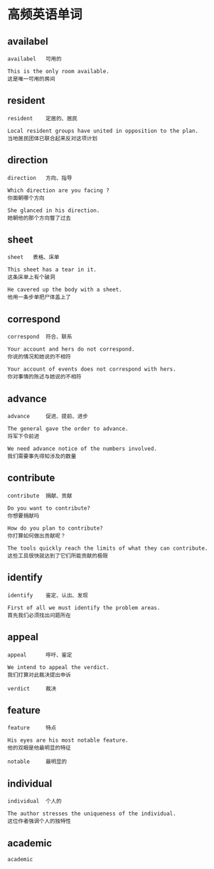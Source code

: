 # 高频英语单词

## availabel

```
availabel   可用的

This is the only room available.
这是唯一可用的房间
```

## resident

```
resident    定居的、居民

Local resident groups have united in opposition to the plan.
当地居民团体已联合起来反对这项计划
```

## direction

```
direction   方向、指导

Which direction are you facing ?
你面朝哪个方向

She glanced in his direction.
她朝他的那个方向瞥了过去
```

## sheet

```
sheet   表格、床单

This sheet has a tear in it.
这条床单上有个破洞

He cavered up the body with a sheet.
他用一条步单把尸体盖上了
```

## correspond

```
correspond  符合、联系

Your account and hers do not correspond.
你说的情况和她说的不相符

Your account of events does not correspond with hers.
你对事情的陈述与她说的不相符
```

## advance

```
advance     促进、提前、进步

The general gave the order to advance.
将军下令前进

We need advance notice of the numbers involved.
我们需要事先得知涉及的数量
```

## contribute

```
contribute  捐献、贡献

Do you want to contribute?
你想要捐献吗

How do you plan to contribute?
你打算如何做出贡献呢？

The tools quickly reach the limits of what they can contribute.
这些工具很快就达到了它们所能贡献的极限
```

## identify

```
identify    鉴定、认出、发现

First of all we must identify the problem areas.
首先我们必须找出问题所在
```

## appeal

```
appeal      呼吁、鉴定

We intend to appeal the verdict.
我们打算对此裁决提出申诉

verdict     裁决
```

## feature

```
feature     特点

His eyes are his most notable feature.
他的双眼是他最明显的特征

notable     最明显的
```

## individual

```
individual  个人的

The author stresses the uniqueness of the individual.
这位作者强调个人的独特性
```

## academic

```
academic    
```

